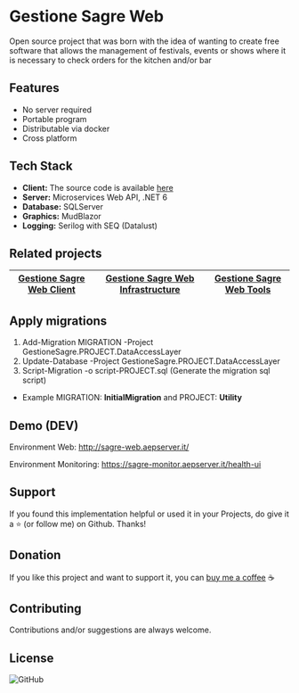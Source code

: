 ﻿# Gestione Sagre Web

Open source project that was born with the idea of wanting to create free software that allows the management of festivals, events or shows where it is necessary to check orders for the kitchen and/or bar

## Features

- No server required
- Portable program
- Distributable via docker
- Cross platform

## Tech Stack

- **Client:** The source code is available [here](https://github.com/AngeloDotNet/GestioneSagreWeb.Client)
- **Server:** Microservices Web API, .NET 6
- **Database:** SQLServer
- **Graphics:** MudBlazor
- **Logging:** Serilog with SEQ (Datalust)

## Related projects

| [Gestione Sagre Web Client](https://github.com/AngeloDotNet/GestioneSagreWeb.Client) | [Gestione Sagre Web Infrastructure](https://github.com/AngeloDotNet/GestioneSagreWeb.Infrastructure) | [Gestione Sagre Web Tools](https://github.com/AngeloDotNet/GestioneSagreWeb.Tools) |
| :---------------------------------------------------------------------------------------------: | :---------------------------------------------------------------------------------------------: | :--------------------------------------------------------------------------------: |

## Apply migrations

1. Add-Migration MIGRATION -Project GestioneSagre.PROJECT.DataAccessLayer
2. Update-Database -Project GestioneSagre.PROJECT.DataAccessLayer
3. Script-Migration -o script-PROJECT.sql (Generate the migration sql script)

- Example MIGRATION: **InitialMigration** and PROJECT: **Utility**

## Demo (DEV)

Environment Web: http://sagre-web.aepserver.it/

Environment Monitoring: https://sagre-monitor.aepserver.it/health-ui

## Support

If you found this implementation helpful or used it in your Projects, do give it a ⭐ (or follow me) on Github. Thanks!

## Donation

If you like this project and want to support it, you can <a href="https://www.buymeacoffee.com/angelodotnet">buy me a coffee</a> ☕

## Contributing

Contributions and/or suggestions are always welcome.

## License

![GitHub](https://img.shields.io/github/license/angelodotnet/gestionesagreweb?style=for-the-badge)
